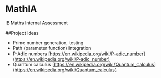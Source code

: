 # MathIA
IB Maths Internal Assessment


##Project Ideas
* Prime number generation, testing
* Path (parameter function) integration
* P-Adic numbers [https://en.wikipedia.org/wiki/P-adic_number](https://en.wikipedia.org/wiki/P-adic_number)
* Quantum calculus [https://en.wikipedia.org/wiki/Quantum_calculus](https://en.wikipedia.org/wiki/Quantum_calculus)
